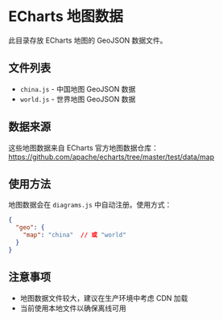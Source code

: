 # ECharts 地图数据

此目录存放 ECharts 地图的 GeoJSON 数据文件。

## 文件列表

- `china.js` - 中国地图 GeoJSON 数据
- `world.js` - 世界地图 GeoJSON 数据

## 数据来源

这些地图数据来自 ECharts 官方地图数据仓库：
https://github.com/apache/echarts/tree/master/test/data/map

## 使用方法

地图数据会在 `diagrams.js` 中自动注册。使用方式：

```json
{
  "geo": {
    "map": "china"  // 或 "world"
  }
}
```

## 注意事项

- 地图数据文件较大，建议在生产环境中考虑 CDN 加载
- 当前使用本地文件以确保离线可用


